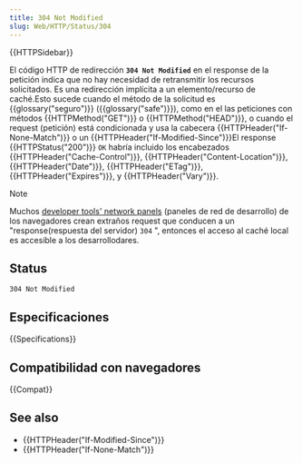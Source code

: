 ```yaml
---
title: 304 Not Modified
slug: Web/HTTP/Status/304
---
```


{{HTTPSidebar}}

El código HTTP de redirección **`304 Not Modified`** en el response de la petición indica que no hay necesidad de retransmitir los recursos solicitados. Es una redirección implícita a un elemento/recurso de caché.Esto sucede cuando el método de la solicitud es {{glossary("seguro")}} ({{glossary("safe")}}), como en el las peticiones con métodos {{HTTPMethod("GET")}} o {{HTTPMethod("HEAD")}}, o cuando el request (petición) está condicionada y usa la cabecera {{HTTPHeader("If-None-Match")}} o un {{HTTPHeader("If-Modified-Since")}}El response {{HTTPStatus("200")}} `OK` habría incluido los encabezados {{HTTPHeader("Cache-Control")}}, {{HTTPHeader("Content-Location")}}, {{HTTPHeader("Date")}}, {{HTTPHeader("ETag")}}, {{HTTPHeader("Expires")}}, y {{HTTPHeader("Vary")}}.

> [!NOTE]
> Muchos [developer tools' network panels](https://firefox-source-docs.mozilla.org/devtools-user/network_monitor/index.html) (paneles de red de desarrollo) de los navegadores crean extraños request que conducen a un "response(respuesta del servidor) `304` ", entonces el acceso al caché local es accesible a los desarrollodares.

## Status

```
304 Not Modified
```

## Especificaciones

{{Specifications}}

## Compatibilidad con navegadores

{{Compat}}

## See also

- {{HTTPHeader("If-Modified-Since")}}
- {{HTTPHeader("If-None-Match")}}
